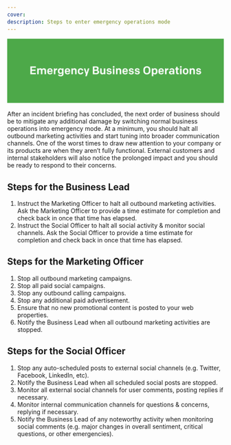 ```yaml
---
cover:
description: Steps to enter emergency operations mode
---
```

![Emergency](../assets/img/headers/Business_Emergency.png)

After an incident briefing has concluded, the next order of business should be to mitigate any additional damage by switching normal business operations into emergency mode. At a minimum, you should halt all outbound marketing activities and start tuning into broader communication channels. One of the worst times to draw new attention to your company or its products are when they aren’t fully functional. External customers and internal stakeholders will also notice the prolonged impact and you should be ready to respond to their concerns.

## Steps for the Business Lead

1. Instruct the Marketing Officer to halt all outbound marketing activities. Ask the Marketing Officer to provide a time estimate for completion and check back in once that time has elapsed.
1. Instruct the Social Officer to halt all social activity & monitor social channels. Ask the Social Officer to provide a time estimate for completion and check back in once that time has elapsed.

## Steps for the Marketing Officer
1. Stop all outbound marketing campaigns.
1. Stop all paid social campaigns.
1. Stop any outbound calling campaigns.
1. Stop any additional paid advertisement.
1. Ensure that no new promotional content is posted to your web properties.
1. Notify the Business Lead when all outbound marketing activities are stopped.

## Steps for the Social Officer
1. Stop any auto-scheduled posts to external social channels (e.g. Twitter, Facebook, LinkedIn, etc).
1. Notify the Business Lead when all scheduled social posts are stopped.
1. Monitor all external social channels for user comments, posting replies if necessary.
1. Monitor internal communication channels for questions & concerns, replying if necessary.
1. Notify the Business Lead of any noteworthy activity when monitoring social comments (e.g. major changes in overall sentiment, critical questions, or other emergencies).
